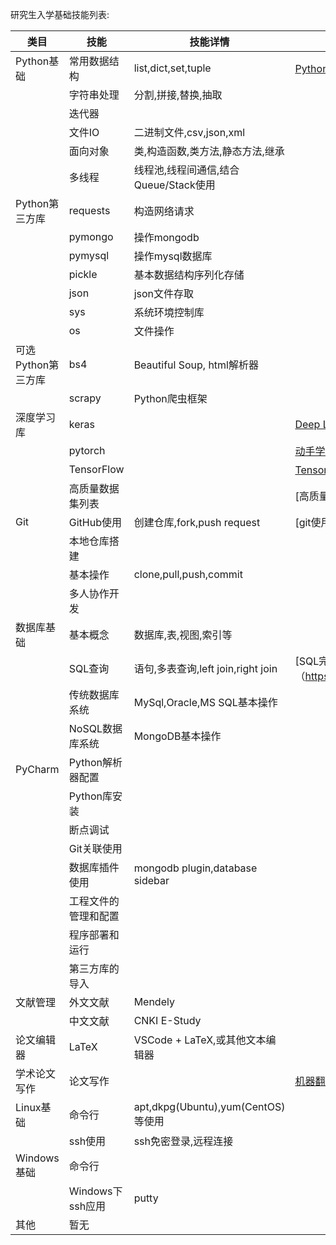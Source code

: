 研究生入学基础技能列表:

| 类目               | 技能                 | 技能详情                              | 对应文件                                                                                                                                                        |
| ------------------ | -------------------- | ------------------------------------- | --------------------------------------------------------------------------------------------------------------------------------------------------------------- |
| Python基础         | 常用数据结构         | list,dict,set,tuple                   | [Python快速入门魔力手册.pdf](https://github.com/gqduke/tyut_dm_research_resources/blob/main/training_files/Python%E5%BF%AB%E9%80%9F%E5%85%A5%E9%97%A8%E9%AD%94%E5%8A%9B%E6%89%8B%E5%86%8C.pdf)       |
|                    | 字符串处理           | 分割,拼接,替换,抽取                   |                                                                                                                                                                 |
|                    | 迭代器               |                                       |                                                                                                                                                                 |
|                    | 文件IO               | 二进制文件,csv,json,xml               |                                                                                                                                                                 |
|                    | 面向对象             | 类,构造函数,类方法,静态方法,继承      |                                                                                                                                                                 |
|                    | 多线程               | 线程池,线程间通信,结合Queue/Stack使用 |                                                                                                                                                                 |
| Python第三方库     | requests             | 构造网络请求                          |                                                                                                                                                                 |
|                    | pymongo              | 操作mongodb                           |                                                                                                                                                                 |
|                    | pymysql              | 操作mysql数据库                       |                                                                                                                                                                 |
|                    | pickle               | 基本数据结构序列化存储                |                                                                                                                                                                 |
|                    | json                 | json文件存取                          |                                                                                                                                                                 |
|                    | sys                  | 系统环境控制库                        |                                                                                                                                                                 |
|                    | os                   | 文件操作                              |                                                                                                                                                                 |
| 可选Python第三方库 | bs4                  | Beautiful Soup, html解析器            |                                                                                                                                                                 |
|                    | scrapy               | Python爬虫框架                        |                                                                                                                                                                 |
| 深度学习库         | keras                |                                       | [Deep Learning with Python.pdf](https://github.com/lvyufeng/1701_research_src/blob/master/organized_documents/admission_training/Deep_Learning_with_Python.pdf) |
|                    | pytorch              |                                       | [动手学深度学习pytorch版.pdf](https://github.com/gqduke/tyut_dm_research_resources/blob/main/training_files/%E5%8A%A8%E6%89%8B%E5%AD%A6%E6%B7%B1%E5%BA%A6%E5%AD%A6%E4%B9%A0pytorch%E7%89%88.pdf)                                                                                                                                                             |
|                    | TensorFlow           |                                       | [Tensorflow2速成课程资料](https://github.com/dipanjanS/tensorflow2-crash-course)                                                                                                                                                             |
|                    | 高质量数据集列表         |                                       |        [高质量数据集大列表](https:// github.com/datasets/awesome-data)                                                                                                                                     |
| Git                | GitHub使用           | 创建仓库,fork,push request            | [git使用]  （https://github.com/gqduke/tyut_dm_research_resources/blob/main/training_files/git%E4%BD%BF%E7%94%A8.pdf）                                                                                                                                                               |
|                    | 本地仓库搭建         |                                       |                                                                                                                                                                 |
|                    | 基本操作             | clone,pull,push,commit                |                                                                                                                                                                 |
|                    | 多人协作开发         |                                       |                                                                                                                                                                 |
| 数据库基础         | 基本概念             | 数据库,表,视图,索引等                 |                                                                                                                                                                 |
|                    | SQL查询              | 语句,多表查询,left join,right join    |     [SQL完全指南]  （https://github.com/gqduke/tyut_dm_research_resources/blob/main/training_files/sql%E5%AE%8C%E5%85%A8%E6%8C%87%E5%8D%97.md）                                                                                                                                                         |
|                    | 传统数据库系统       | MySql,Oracle,MS SQL基本操作           |                                                                                                                                                                 |
|                    | NoSQL数据库系统      | MongoDB基本操作                       |                                                                                                                                                                 |
| PyCharm            | Python解析器配置     |                                       |                                                                                                                                                                 |
|                    | Python库安装         |                                       |                                                                                                                                                                 |
|                    | 断点调试             |                                       |                                                                                                                                                                 |
|                    | Git关联使用          |                                       |                                                                                                                                                                 |
|                    | 数据库插件使用       | mongodb plugin,database sidebar       |                                                                                                                                                                 |
|                    | 工程文件的管理和配置 |                                       |                                                                                                                                                                 |
|                    | 程序部署和运行       |                                       |                                                                                                                                                                 |
|                    | 第三方库的导入       |                                       |                                                                                                                                                                 |
| 文献管理           | 外文文献             | Mendely                               |                                                                                                                                                                 |
|                    | 中文文献             | CNKI E-Study                          |                                                                                                                                                                 |
| 论文编辑器         | LaTeX                | VSCode + LaTeX,或其他文本编辑器       |                                                                                                                                                                 |
| 学术论文写作          | 论文写作               |     |[机器翻译学术论⽂文写作⽅方法和技巧.pdf](https://github.com/lvyufeng/1701_research_src/blob/master/organized_documents/admission_training/机器翻译学术论⽂文写作⽅方法和技巧.pdf)       |
| Linux基础          | 命令行               | apt,dkpg(Ubuntu),yum(CentOS)等使用    |                                                                                                                                                                 |
|                    | ssh使用              | ssh免密登录,远程连接                  |                                                                                                                                                                 |
| Windows基础        | 命令行               |                                       |                                                                                                                                                                 |
|                    | Windows下ssh应用     | putty                                 |                                                                                                                                                                 |
| 其他               | 暂无                 |                                       |                                                                                                                                                                 |
